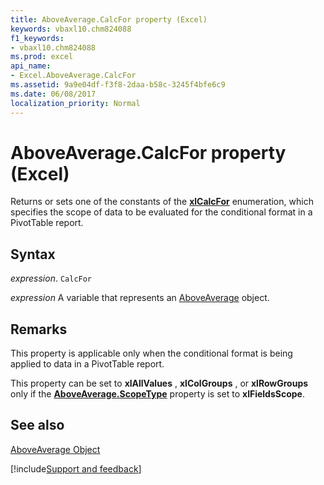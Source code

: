 ```yaml
---
title: AboveAverage.CalcFor property (Excel)
keywords: vbaxl10.chm824088
f1_keywords:
- vbaxl10.chm824088
ms.prod: excel
api_name:
- Excel.AboveAverage.CalcFor
ms.assetid: 9a9e04df-f3f8-2daa-b58c-3245f4bfe6c9
ms.date: 06/08/2017
localization_priority: Normal
---
```



# AboveAverage.CalcFor property (Excel)

Returns or sets one of the constants of the **[xlCalcFor](Excel.XlCalcFor.md)** enumeration, which specifies the scope of data to be evaluated for the conditional format in a PivotTable report.


## Syntax

_expression_. `CalcFor`

_expression_ A variable that represents an [AboveAverage](Excel.AboveAverage.md) object.


## Remarks

This property is applicable only when the conditional format is being applied to data in a PivotTable report.

This property can be set to **xlAllValues** , **xlColGroups** , or **xlRowGroups** only if the **[AboveAverage.ScopeType](Excel.AboveAverage.ScopeType.md)** property is set to **xlFieldsScope**.


## See also


[AboveAverage Object](Excel.AboveAverage.md)

[!include[Support and feedback](~/includes/feedback-boilerplate.md)]